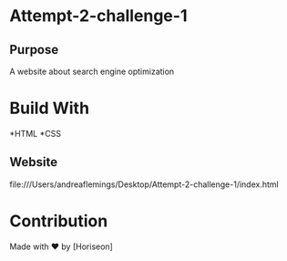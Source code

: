 # Attempt-2-challenge-1
## Purpose
A website about search engine optimization

# Build With
*HTML
*CSS

## Website 
file:///Users/andreaflemings/Desktop/Attempt-2-challenge-1/index.html

# Contribution
Made with ❤️ by [Horiseon]
